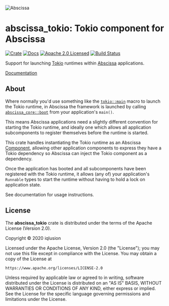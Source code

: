 ![Abscissa](https://raw.githubusercontent.com/iqlusioninc/abscissa/main/img/abscissa.svg)

# abscissa_tokio: Tokio component for Abscissa

[![Crate][crate-image]][crate-link]
[![Docs][docs-image]][docs-link]
[![Apache 2.0 Licensed][license-image]][license-link]
[![Build Status][build-image]][build-link]

Support for launching [Tokio] runtimes within [Abscissa] applications.

[Documentation][docs-link]

## About

Where normally you'd use something like the [`tokio::main`] macro to launch
the Tokio runtime, in Abscissa the framework is launched by calling
[`abscissa_core::boot`] from your application's `main()`.

This means Abscissa applications need a slightly different convention for
starting the Tokio runtime, and ideally one which allows all application
subcomponents to register themselves before the runtime is started.

This crate handles instantiating the Tokio runtime as an Abscissa [Component],
allowing other application components to express they have a Tokio dependency
so Abscissa can inject the Tokio component as a dependency.

Once the application has booted and all subcomponents have been registered with
the Tokio runtime, it allows (any of) your application's `Runnable` types to
start the runtime without having to hold a lock on application state.

See documentation for usage instructions.

## License

The **abscissa_tokio** crate is distributed under the terms of the
Apache License (Version 2.0).

Copyright © 2020 iqlusion

Licensed under the Apache License, Version 2.0 (the "License");
you may not use this file except in compliance with the License.
You may obtain a copy of the License at

    https://www.apache.org/licenses/LICENSE-2.0

Unless required by applicable law or agreed to in writing, software
distributed under the License is distributed on an "AS IS" BASIS,
WITHOUT WARRANTIES OR CONDITIONS OF ANY KIND, either express or implied.
See the License for the specific language governing permissions and
limitations under the License.

[//]: # (badges)

[crate-image]: https://img.shields.io/crates/v/abscissa_tokio.svg
[crate-link]: https://crates.io/crates/abscissa_tokio
[docs-image]: https://docs.rs/abscissa_tokio/badge.svg
[docs-link]: https://docs.rs/abscissa_tokio/
[license-image]: https://img.shields.io/badge/license-Apache2.0-blue.svg
[license-link]: https://github.com/iqlusioninc/abscissa/blob/main/LICENSE
[build-image]: https://github.com/iqlusioninc/abscissa/workflows/tokio/badge.svg?branch=main&event=push
[build-link]: https://github.com/iqlusioninc/abscissa/actions?query=workflow:tokio

[//]: # (general links)

[Tokio]: https://tokio.rs/
[Abscissa]: https://github.com/iqlusioninc/abscissa
[`tokio::main`]: https://docs.rs/tokio/latest/tokio/attr.main.html
[`abscissa_core::boot`]: https://docs.rs/abscissa_core/latest/abscissa_core/application/fn.boot.html
[Component]: https://docs.rs/abscissa_core/latest/abscissa_core/component/trait.Component.html

